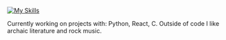 [![My Skills](https://skillicons.dev/icons?i=html,css,js,tailwind,react,nextjs,lua,py,figma,latex,arduino&theme=dark)](https://skillicons.dev)

Currently working on projects with: Python, React, C.
Outside of code I like archaic literature and rock music.

<!--
**n0x1/n0x1** is a ✨ _special_ ✨ repository because its `README.md` (this file) appears on your GitHub profile.

Here are some ideas to get you started:

- 🔭 I’m currently working on ...
- 🌱 I’m currently learning ...
- 👯 I’m looking to collaborate on ...
- 🤔 I’m looking for help with ...
- 💬 Ask me about ...
- 📫 How to reach me: ...
- 😄 Pronouns: ...
- ⚡ Fun fact: ...
-->
